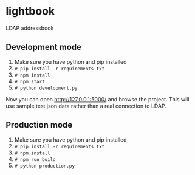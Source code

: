 # lightbook
LDAP addressbook

## Development mode

1. Make sure you have python and pip installed
2. `# pip install -r requirements.txt`
3. `# npm install`
4. `# npm start`
5. `# python development.py`

Now you can open http://127.0.0.1:5000/ and browse the project.
This will use sample test json data rather than a real connection to LDAP.

## Production mode

1. Make sure you have python and pip installed
2. `# pip install -r requirements.txt`
3. `# npm install`
4. `# npm run build`
5. `# python production.py`
